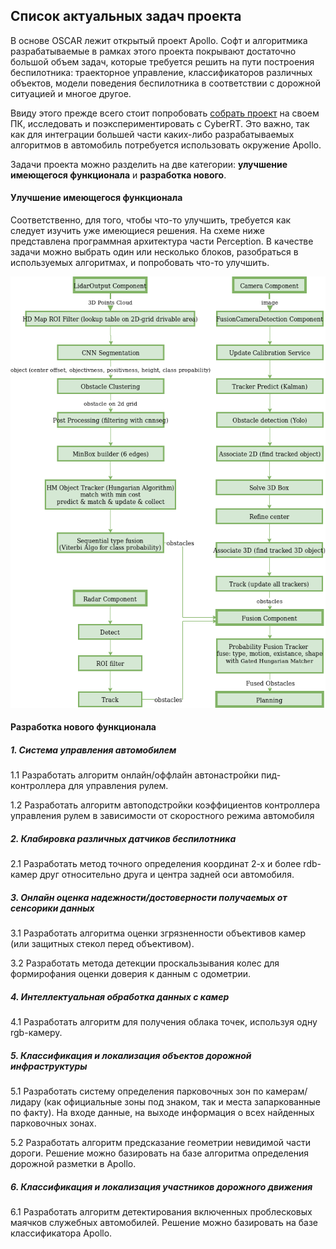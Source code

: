 ## Список актуальных задач проекта

В основе OSCAR лежит открытый проект Apollo. Софт и алгоритмика разрабатываемые в рамках этого проекта покрывают достаточно большой объем задач, которые требуется решить на пути построения беспилотника: траекторное управление, классификаторов различных объектов, модели поведения беспилотника в соответствии с дорожной ситуацией и многое другое.

Ввиду этого прежде всего стоит попробовать [собрать проект](docs/oscar/README.md) на своем ПК, исследовать и поэкспериментировать с CyberRT. Это важно, так как для интеграции большей части каких-либо разрабатываемых алгоритмов в автомобиль потребуется использовать окружение Apollo.

Задачи проекта можно разделить на две категории: **улучшение имеющегося функционала** и **разработка нового**.


#### Улучшение имеющегося функционала

Соответственно, для того, чтобы что-то улучшить, требуется как следует изучить уже имеющиеся решения. На схеме ниже представлена программная архитектура части Perception. В качестве задачи можно выбрать один или несколько блоков, разобраться в используемых алгоритмах, и попробовать что-то улучшить.

![perception_scheme](images/tasks_for_students/perception_scheme.png)


#### Разработка нового функционала

##### 1. Система управления автомобилем

1.1 Разработать алгоритм онлайн/оффлайн автонастройки пид-контроллера для управления рулем.

1.2 Разработать алгоритм автоподстройки коэффициентов контроллера управления рулем в зависимости от скоростного режима автомобиля

##### 2. Клабировка различных датчиков беспилотника

2.1 Разработать метод точного определения координат 2-х и более rdb-камер друг относительно друга и центра задней оси автомобиля.

##### 3. Онлайн оценка надежности/достоверности получаемых от сенсорики данных

3.1 Разработать алгоритма оценки згрязненности объективов камер (или защитных стекол перед объективом).

3.2 Разработать метода детекции проскальзывания колес для формирофания оценки доверия к данным с одометрии.

##### 4. Интеллектуальная обработка данных с камер

4.1 Разработать алгоритм для получения облака точек, используя одну rgb-камеру.

##### 5. Классификация и локализация объектов дорожной инфраструктуры

5.1 Разработать систему определения парковочных зон по камерам/лидару (как официальные зоны под знаком, так и места запаркованные по факту). На входе данные, на выходе информация о всех найденных парковочных зонах.

5.2 Разработать алгоритм предсказание геометрии невидимой части дороги. Решение можно базировать на базе алгоритма определения дорожной разметки в Apollo.

##### 6. Классификация и локализация участников дорожного движения

6.1 Разработать алгоритм детектирования включенных проблесковых маячков служебных автомобилей. Решение можно базировать на базе классификатора Apollo.
